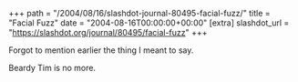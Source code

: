 +++
path = "/2004/08/16/slashdot-journal-80495-facial-fuzz/"
title = "Facial Fuzz"
date = "2004-08-16T00:00:00+00:00"
[extra]
slashdot_url = "https://slashdot.org/journal/80495/facial-fuzz"
+++

<p>Forgot to mention earlier the thing I meant to say.</p>
<p>Beardy Tim is no more.</p>

